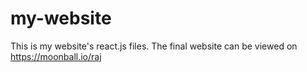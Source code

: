 # my-website

This is my website's react.js files. The final website can be viewed on https://moonball.io/raj
